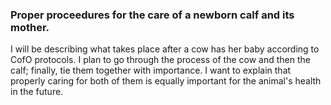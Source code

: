 ### Proper proceedures for the care of a newborn calf and its mother.
I will be describing what takes place after a cow has her baby according to CofO protocols. I plan to go through the process of the cow and then the calf; finally, tie them together with importance.  I want to explain that properly caring for both of them is equally important for the animal's health in the future.
